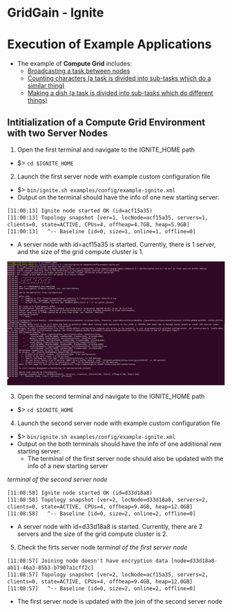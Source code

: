 # GridGain - Ignite 
# Execution of Example Applications 

- The example of **Compute Grid** includes:
  - [Broadcasting a task between nodes](./guide-3_app-1_broadcastTask.md)
  - [Counting characters (a task is divided into sub-tasks which do a similar thing)](./guide-3_app-2_charactersCount.md)
  - [Making a dish (a task is divided into sub-tasks which do different things)](./guide-3_app-3_makeMeal.md)

## Intitialization of a Compute Grid Environment with two Server Nodes
1. Open the first terminal and navigate to the IGNITE_HOME path
- $> `cd $IGNITE_HOME`
2. Launch the first server node with example custom configuration file
- $> `bin/ignite.sh examples/config/example-ignite.xml`
- Output on the terminal should have the info of one new starting server:
```
[11:00:13] Ignite node started OK (id=acf15a35)
[11:00:13] Topology snapshot [ver=1, locNode=acf15a35, servers=1, clients=0, state=ACTIVE, CPUs=4, offheap=4.7GB, heap=5.9GB]
[11:00:13]   ^-- Baseline [id=0, size=1, online=1, offline=0]
```
- A server node with id=acf15a35 is started. Currently, there is 1 server, and the size of the grid compute cluster is 1.

![Output of starting one Server Node](./screenshots/scrsh-3_launchServerNode.png)

3. Open the second terminal and navigate to the IGNITE_HOME path
- $> `cd $IGNITE_HOME`
4. Launch the second server node with example custom configuration file
- $> `bin/ignite.sh examples/config/example-ignite.xml`
- Output on the both terminals should have the info of one additional new starting server:
  - The terminal of the first server node should also be updated with the info of a new starting server

*terminal of the second server node*
```
[11:08:58] Ignite node started OK (id=d33d18a8)
[11:08:58] Topology snapshot [ver=2, locNode=d33d18a8, servers=2, clients=0, state=ACTIVE, CPUs=4, offheap=9.4GB, heap=12.0GB]
[11:08:58]   ^-- Baseline [id=0, size=2, online=2, offline=0]
```
- A server node with id=d33d18a8 is started. Currently, there are 2 servers and the size of the grid compute cluster is 2.

5. Check the firts server node
*terminal of the first server node*
```
[11:08:57] Joining node doesn't have encryption data [node=d33d18a8-ab11-46a3-85b3-b7907a1cff2c]
[11:08:57] Topology snapshot [ver=2, locNode=acf15a35, servers=2, clients=0, state=ACTIVE, CPUs=4, offheap=9.4GB, heap=12.0GB]
[11:08:57]   ^-- Baseline [id=0, size=2, online=2, offline=0]
```
- The first server node is updated with the join of the second server node


